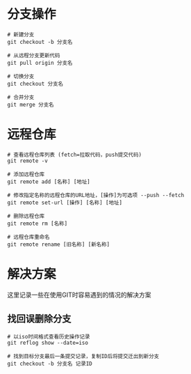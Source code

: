 # 分支操作

```shell
# 新建分支
git checkout -b 分支名

# 从远程分支更新代码
git pull origin 分支名

# 切换分支
git checkout 分支名

# 合并分支
git merge 分支名
```



# 远程仓库

```shell
# 查看远程仓库列表 (fetch=拉取代码，push提交代码)
git remote -v

# 添加远程仓库
git remote add [名称] [地址]

# 修改指定名称的远程仓库的URL地址，[操作]为可选项 --push --fetch
git remote set-url [操作] [名称] [地址]

# 删除远程仓库
git remote rm [名称]

# 远程仓库重命名
git remote rename [旧名称] [新名称]
```



# 解决方案

这里记录一些在使用GIT时容易遇到的情况的解决方案



## 找回误删除分支

```shell
# 以iso时间格式查看历史操作记录
git reflog show --date=iso

# 找到目标分支最后一条提交记录，复制ID后将提交迁出到新分支
git checkout -b 分支名 记录ID
```

